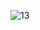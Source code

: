 ![13](https://user-images.githubusercontent.com/56713634/72675517-a8516c00-3ac8-11ea-9e03-0e03b61bc3a0.jpg)
